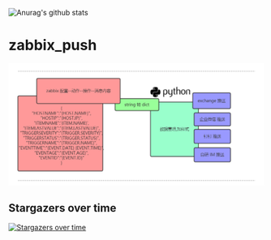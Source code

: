




![Anurag's github stats](https://github-readme-stats.vercel.app/api?username=ZuoGuocai&show_icons=true&theme=radical)




# zabbix_push


![image](https://raw.githubusercontent.com/ZuoGuocai/zabbix_push/master/images/sendmap.png)





## Stargazers over time

[![Stargazers over time](https://starchart.cc/ZuoGuocai/zabbix_push.svg)](https://starchart.cc/ZuoGuocai/zabbix_push)


